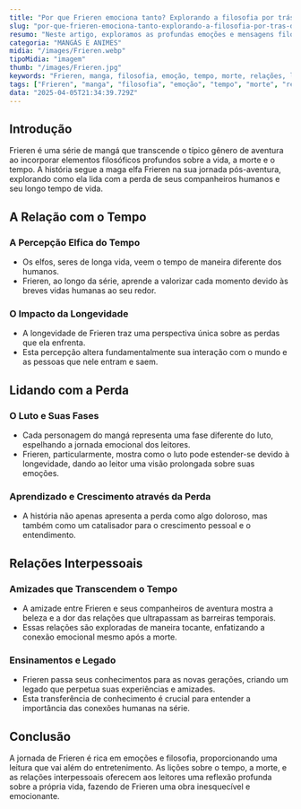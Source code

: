 ```yaml
---
title: "Por que Frieren emociona tanto? Explorando a filosofia por trás da jornada"
slug: "por-que-frieren-emociona-tanto-explorando-a-filosofia-por-tras-da-jornada"
resumo: "Neste artigo, exploramos as profundas emoções e mensagens filosóficas que emergem na jornada de Frieren, um mangá que tem capturado corações ao redor do mundo. Analisaremos como temas como o tempo, a morte e as relações interpessoais são tratados de maneira única, contribuindo para o impacto emocional da obra."
categoria: "MANGÁS E ANIMES"
midia: "/images/Frieren.webp"
tipoMidia: "imagem"
thumb: "/images/Frieren.jpg"
keywords: "Frieren, manga, filosofia, emoção, tempo, morte, relações, legado"
tags: ["Frieren", "manga", "filosofia", "emoção", "tempo", "morte", "relações", "legado"]
data: "2025-04-05T21:34:39.729Z"
---
```


## Introdução
Frieren é uma série de mangá que transcende o típico gênero de aventura ao incorporar elementos filosóficos profundos sobre a vida, a morte e o tempo. A história segue a maga elfa Frieren na sua jornada pós-aventura, explorando como ela lida com a perda de seus companheiros humanos e seu longo tempo de vida.

## A Relação com o Tempo
### A Percepção Elfica do Tempo
- Os elfos, seres de longa vida, veem o tempo de maneira diferente dos humanos.
- Frieren, ao longo da série, aprende a valorizar cada momento devido às breves vidas humanas ao seu redor.
### O Impacto da Longevidade
- A longevidade de Frieren traz uma perspectiva única sobre as perdas que ela enfrenta.
- Esta percepção altera fundamentalmente sua interação com o mundo e as pessoas que nele entram e saem.

## Lidando com a Perda
### O Luto e Suas Fases
- Cada personagem do mangá representa uma fase diferente do luto, espelhando a jornada emocional dos leitores.
- Frieren, particularmente, mostra como o luto pode estender-se devido à longevidade, dando ao leitor uma visão prolongada sobre suas emoções.
### Aprendizado e Crescimento através da Perda
- A história não apenas apresenta a perda como algo doloroso, mas também como um catalisador para o crescimento pessoal e o entendimento.

## Relações Interpessoais
### Amizades que Transcendem o Tempo
- A amizade entre Frieren e seus companheiros de aventura mostra a beleza e a dor das relações que ultrapassam as barreiras temporais.
- Essas relações são exploradas de maneira tocante, enfatizando a conexão emocional mesmo após a morte.
### Ensinamentos e Legado
- Frieren passa seus conhecimentos para as novas gerações, criando um legado que perpetua suas experiências e amizades.
- Esta transferência de conhecimento é crucial para entender a importância das conexões humanas na série.

## Conclusão
A jornada de Frieren é rica em emoções e filosofia, proporcionando uma leitura que vai além do entretenimento. As lições sobre o tempo, a morte, e as relações interpessoais oferecem aos leitores uma reflexão profunda sobre a própria vida, fazendo de Frieren uma obra inesquecível e emocionante.